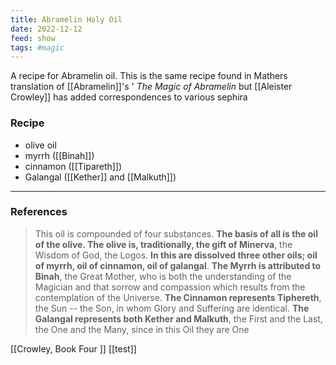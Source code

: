 ```yaml
---
title: Abramelin Holy Oil
date: 2022-12-12
feed: show
tags: #magic 
---
```

A recipe for Abramelin oil. This is the same recipe found in Mathers translation of  [[Abramelin]]'s ' *The Magic of Abramelin* but [[Aleister Crowley]] has added correspondences to various  sephira 

### Recipe
- olive oil
- myrrh ([[Binah]])
- cinnamon ([[Tipareth]])
- Galangal ([[Kether]] and [[Malkuth]])

___
### References

> This oil is compounded of four substances. **The basis of all is the oil of the olive. The olive is, traditionally, the gift of Minerva**, the Wisdom of God, the Logos. **In this are dissolved three other oils; oil of myrrh, oil of cinnamon, oil of galangal**. **The Myrrh is attributed to Binah**, the Great Mother, who is both the understanding of the Magician and that sorrow and compassion which results from the contemplation of the Universe. **The Cinnamon represents Tiphereth**, the Sun -- the Son, in whom Glory and Suffering are identical. **The Galangal represents both Kether and Malkuth**, the First and the Last, the One and the Many, since in this Oil they are One
>

[[Crowley, Book Four ]]
[[test]]


